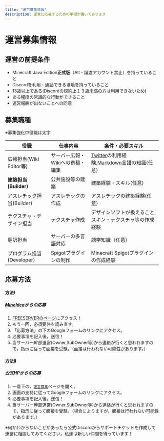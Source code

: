 ```yaml
---
title: "運営募集情報"
description: 運営に応募するための手順が書いてあります
---
```


# 運営募集情報

## 運営の前提条件

- Minecraft Java Edition**正式版**（Alt・譲渡アカウント禁止）を持っていること
- Discordを利用・通話できる環境を持っていること
- 13歳以上である(Discordの規約上１３歳未満の方は利用できないため)
- ある程度の常識的な行動ができること
- 運営報酬が出ないことへの同意

## 募集職種

※募集強化中役職は太字

| 役職                      | 仕事内容                         | 条件・必要スキル                                          |
| --- | ---| --- |
| 広報担当(Wiki Editor等)   | サーバー広報・Wikiへの寄稿・編集 | [Twitter](https://twitter.com)の利用経験,[Markdown言語](https://w.wiki/3PyA)の知識(任意)|
| **建築担当(Builder)**| 公共施設等の建築| 建築経験・スキル(任意)  |
| アスレチック担当(Builder) | アスレチックの作成               | アスレチックの建築経験(任意)                              |
| テクスチャ・デザイン担当  | テクスチャ作成| デザインソフトが扱えること,スキン・テクスチャ等の作成経験 |
| 翻訳担当| サーバーの多言語対応 | 語学知識（任意）|
| プログラム担当(Developer) | Spigotプラグインの制作| Minecraft Spigotプラグインの作成経験 |

## 応募方法

#### 方法I

##### [MineIdea](https://mineidea.net/projects/73)からの応募

1. [FREESERVERのページ](https://mineidea.net/projects/73)にアクセス！
2. もう一回，必須要件を読み直す。
3. 「応募方法」の下のGoogleフォームのリンクにアクセス。
4. 必要事項を記入後，送信！
5. 当サーバー幹部運営(Owner,SubOwner等)から連絡が行くと思われますので，指示に従って面接を受験。（面接は行われない可能性があります。）

#### 方法II

##### [公式HP](https://freeserver.pro/)からの応募
1. 一番下の，[`運営募集`](https://freeserver.pro/#/join-us)ページを開く。
2. 画面の支持に従ってGoogleフォームのリンクにアクセス。
3. 必要事項を記入後，送信！
4. 当サーバー幹部運営(Owner,SubOwner等)から連絡が行くと思われますので，指示に従って面接を受験。（場合によりますが，面接は行われない可能性があります。）

※何かわからないことがあったら公式Discordからサポートチケットを作成して運営に相談してみてください。私達は新しい仲間を待っています！
